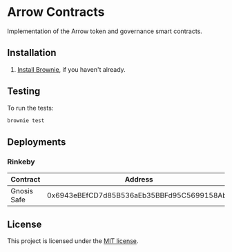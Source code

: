 # Arrow Contracts

Implementation of the Arrow token and governance smart contracts.

## Installation

1. [Install Brownie](https://eth-brownie.readthedocs.io/en/stable/install.html), if you haven't already.

## Testing

To run the tests:

```bash
brownie test
```

## Deployments

### Rinkeby

| Contract | Address |
| -- | -- |
| Gnosis Safe | 0x6943eBEfCD7d85B536aEb35BBFd95C5699158Abe |

## License

This project is licensed under the [MIT license](LICENSE).
